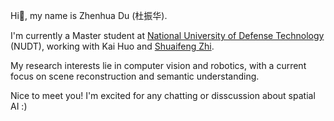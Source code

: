 Hi👋, my name is Zhenhua Du (杜振华).

I'm currently a Master student at [National University of Defense Technology](https://www.nudt.edu.cn/) (NUDT), working with Kai Huo and [Shuaifeng Zhi](https://shuaifengzhi.com/).

My research interests lie in computer vision and robotics, with a current focus on scene reconstruction and semantic understanding. 

Nice to meet you! I'm excited for any chatting or disscussion about spatial AI :)

